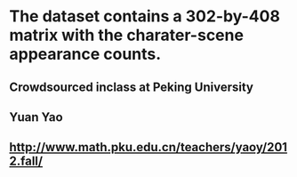 # The dataset contains a 302-by-408 matrix with the charater-scene appearance counts.

## Crowdsourced inclass at Peking University
## Yuan Yao
## http://www.math.pku.edu.cn/teachers/yaoy/2012.fall/
